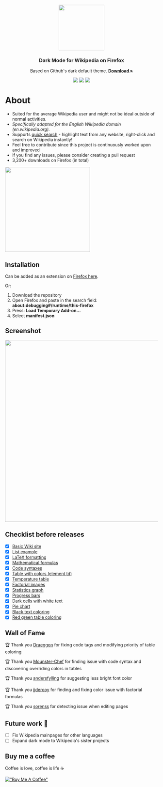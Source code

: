 <p align="center">
  <img src="https://github.com/hirschan/Dark-Mode-Wikipedia/blob/master/dark_wiki_icon_large.png" width="150"/>
</p>

<h3 align="center">Dark Mode for Wikipedia on Firefox</h3>
<p align="center">
Based on Github's dark default theme.
<a href="https://addons.mozilla.org/firefox/addon/dark-mode-for-wikipedia/"><strong>Download »</strong></a>
</p>


<p align="center">
<img src="https://img.shields.io/amo/users/dark-mode-for-wikipedia"/> <img src="https://img.shields.io/amo/dw/dark-mode-for-wikipedia"/> <img src="https://img.shields.io/github/issues/hirschan/Dark-Mode-Wikipedia"/>
</p>

# About
* Suited for the average Wikipedia user and might not be ideal outside of normal activities. 
* *Specifically adapted for the English Wikipedia domain (en.wikipedia.org).*
* Supports [quick search](https://github.com/hirschan/Dark-Mode-Wikipedia/issues/18) - highlight text from any website, right-click and search on Wikipedia instantly!
* Feel free to contribute since this project is continuously worked upon and improved
* If you find any issues, please consider creating a pull request
* 3,200+ downloads on Firefox (in total)

<img src ="https://github.com/hirschan/Dark-Mode-Wikipedia/blob/master/screenshots/quick_search.png" width="280">

## Installation
Can be added as an extension on [Firefox here](https://addons.mozilla.org/firefox/addon/dark-mode-for-wikipedia/).

Or:
1. Download the repository
2. Open Firefox and paste in the search field: **about:debugging#/runtime/this-firefox**
3. Press: **Load Temporary Add-on...**
4. Select **manifest.json**

## Screenshot
<img src ="https://github.com/hirschan/Dark-Mode-Wikipedia/blob/master/screenshots/screenshot.png" width="600">

## Checklist before releases
- [X] [Basic Wiki site](https://en.wikipedia.org/wiki/United_Kingdom)
- [X] [List example](https://en.wikipedia.org/wiki/List_of_countries_by_total_health_expenditure_per_capita)
- [X] [LaTeX formatting](https://en.wikipedia.org/wiki/LaTeX#How_it_works)
- [X] [Mathematical formulas](https://en.wikipedia.org/wiki/Fraction)
- [X] [Code syntaxes](https://en.wikipedia.org/wiki/%22Hello,_World!%22_program#Examples)
- [X] [Table with colors (element td)](https://es.wikipedia.org/wiki/King_Crimson#Miembros_pasados)
- [X] [Temperature table](https://en.wikipedia.org/wiki/London#Climate)
- [X] [Factorial images](https://en.wikipedia.org/wiki/Factorial)
- [X] [Statistics graph](https://en.wikipedia.org/wiki/EuroAirport_Basel_Mulhouse_Freiburg#Statistics)
- [X] [Progress bars](https://en.wikipedia.org/wiki/2018_Swedish_general_election#Parties)
- [X] [Dark cells with white text](https://en.wikipedia.org/wiki/Romania#Religion)
- [X] [Pie chart](https://en.wikipedia.org/wiki/Wikipedia#Language_editions)
- [X] [Black text coloring](https://en.wikipedia.org/wiki/Microsoft_PowerPoint#Versions)
- [X] [Red green table coloring](https://en.wikipedia.org/wiki/Nordic_Defence_Cooperation#Limitations)

## Wall of Fame
🏆 Thank you [Draeggon](https://github.com/Draeggon) for fixing code tags and modifying priority of table coloring

🏆 Thank you [Mounster-Chef](https://github.com/Mounster-Chef) for finding issue with code syntax and discovering overriding colors in tables

🏆 Thank you [andersfylling](https://github.com/andersfylling) for suggesting less bright font color

🏆 Thank you [jjderooy](https://github.com/jjderooy) for finding and fixing color issue with factorial formulas

🏆 Thank you [sorenss](https://github.com/sorenss) for detecting issue when editing pages

## Future work 🚀
- [ ] Fix Wikipedia mainpages for other languages
- [ ] Expand dark mode to Wikipedia's sister projects

## Buy me a coffee
Coffee is love, coffee is life ☕

[!["Buy Me A Coffee"](https://www.buymeacoffee.com/assets/img/custom_images/orange_img.png)](https://www.buymeacoffee.com/hirschan)
